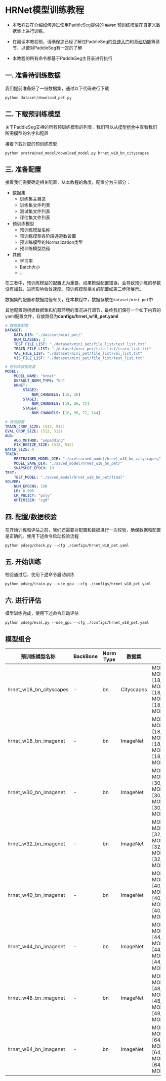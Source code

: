 # HRNet模型训练教程

* 本教程旨在介绍如何通过使用PaddleSeg提供的 ***`HRNet`*** 预训练模型在自定义数据集上进行训练。

* 在阅读本教程前，请确保您已经了解过PaddleSeg的[快速入门](../README.md#快速入门)和[基础功能](../README.md#基础功能)等章节，以便对PaddleSeg有一定的了解

* 本教程的所有命令都基于PaddleSeg主目录进行执行

## 一. 准备待训练数据

我们提前准备好了一份数据集，通过以下代码进行下载

```shell
python dataset/download_pet.py
```

## 二. 下载预训练模型

关于PaddleSeg支持的所有预训练模型的列表，我们可以从[模型组合](#模型组合)中查看我们所需模型的名字和配置

接着下载对应的预训练模型

```shell
python pretrained_model/download_model.py hrnet_w18_bn_cityscapes
```

## 三. 准备配置

接着我们需要确定相关配置，从本教程的角度，配置分为三部分：

* 数据集
  * 训练集主目录
  * 训练集文件列表
  * 测试集文件列表
  * 评估集文件列表
* 预训练模型
  * 预训练模型名称
  * 预训练模型各阶段通道数设置
  * 预训练模型的Normalization类型
  * 预训练模型路径
* 其他
  * 学习率
  * Batch大小
  * ...

在三者中，预训练模型的配置尤为重要，如果模型配置错误，会导致预训练的参数没有加载，进而影响收敛速度。预训练模型相关的配置如第二步所展示。

数据集的配置和数据路径有关，在本教程中，数据存放在`dataset/mini_pet`中

其他配置则根据数据集和机器环境的情况进行调节，最终我们保存一个如下内容的yaml配置文件，存放路径为**configs/hrnet_w18_pet.yaml**

```yaml
# 数据集配置
DATASET:
    DATA_DIR: "./dataset/mini_pet/"
    NUM_CLASSES: 3
    TEST_FILE_LIST: "./dataset/mini_pet/file_list/test_list.txt"
    TRAIN_FILE_LIST: "./dataset/mini_pet/file_list/train_list.txt"
    VAL_FILE_LIST: "./dataset/mini_pet/file_list/val_list.txt"
    VIS_FILE_LIST: "./dataset/mini_pet/file_list/test_list.txt"

# 预训练模型配置
MODEL:
    MODEL_NAME: "hrnet"
    DEFAULT_NORM_TYPE: "bn"
    HRNET:
        STAGE2:
            NUM_CHANNELS: [18, 36]
        STAGE3:
            NUM_CHANNELS: [18, 36, 72]
        STAGE4:
            NUM_CHANNELS: [18, 36, 72, 144]

# 其他配置
TRAIN_CROP_SIZE: (512, 512)
EVAL_CROP_SIZE: (512, 512)
AUG:
    AUG_METHOD: "unpadding"
    FIX_RESIZE_SIZE: (512, 512)
BATCH_SIZE: 4
TRAIN:
    PRETRAINED_MODEL_DIR: "./pretrained_model/hrnet_w18_bn_cityscapes/"
    MODEL_SAVE_DIR: "./saved_model/hrnet_w18_bn_pet/"
    SNAPSHOT_EPOCH: 10
TEST:
    TEST_MODEL: "./saved_model/hrnet_w18_bn_pet/final"
SOLVER:
    NUM_EPOCHS: 100
    LR: 0.005
    LR_POLICY: "poly"
    OPTIMIZER: "sgd"
```

## 四. 配置/数据校验

在开始训练和评估之前，我们还需要对配置和数据进行一次校验，确保数据和配置是正确的。使用下述命令启动校验流程

```shell
python pdseg/check.py --cfg ./configs/hrnet_w18_pet.yaml
```


## 五. 开始训练

校验通过后，使用下述命令启动训练

```shell
python pdseg/train.py --use_gpu --cfg ./configs/hrnet_w18_pet.yaml
```

## 六. 进行评估

模型训练完成，使用下述命令启动评估

```shell
python pdseg/eval.py --use_gpu --cfg ./configs/hrnet_w18_pet.yaml
```

## 模型组合

|预训练模型名称|BackBone|Norm Type|数据集|配置|
|-|-|-|-|-|
|hrnet_w18_bn_cityscapes|-|bn| Cityscapes | MODEL.MODEL_NAME: hrnet <br> MODEL.HRNET.STAGE2.NUM_CHANNELS: [18, 36] <br> MODEL.HRNET.STAGE3.NUM_CHANNELS: [18, 36, 72] <br> MODEL.HRNET.STAGE4.NUM_CHANNELS: [18, 36, 72, 144] <br> MODEL.DEFAULT_NORM_TYPE: bn|
| hrnet_w18_bn_imagenet |-|bn| ImageNet | MODEL.MODEL_NAME: hrnet <br> MODEL.HRNET.STAGE2.NUM_CHANNELS: [18, 36] <br> MODEL.HRNET.STAGE3.NUM_CHANNELS: [18, 36, 72] <br> MODEL.HRNET.STAGE4.NUM_CHANNELS: [18, 36, 72, 144] <br> MODEL.DEFAULT_NORM_TYPE: bn |
| hrnet_w30_bn_imagenet |-|bn| ImageNet | MODEL.MODEL_NAME: hrnet <br> MODEL.HRNET.STAGE2.NUM_CHANNELS: [30, 60] <br> MODEL.HRNET.STAGE3.NUM_CHANNELS: [30, 60, 120] <br> MODEL.HRNET.STAGE4.NUM_CHANNELS: [30, 60, 120, 240] <br> MODEL.DEFAULT_NORM_TYPE: bn |
| hrnet_w32_bn_imagenet |-|bn| ImageNet | MODEL.MODEL_NAME: hrnet <br> MODEL.HRNET.STAGE2.NUM_CHANNELS: [32, 64] <br> MODEL.HRNET.STAGE3.NUM_CHANNELS: [32, 64, 128] <br> MODEL.HRNET.STAGE4.NUM_CHANNELS: [32, 64, 128, 256] <br> MODEL.DEFAULT_NORM_TYPE: bn |
| hrnet_w40_bn_imagenet |-|bn| ImageNet | MODEL.MODEL_NAME: hrnet <br> MODEL.HRNET.STAGE2.NUM_CHANNELS: [40, 80] <br> MODEL.HRNET.STAGE3.NUM_CHANNELS: [40, 80, 160] <br> MODEL.HRNET.STAGE4.NUM_CHANNELS: [40, 80, 160, 320] <br> MODEL.DEFAULT_NORM_TYPE: bn |
| hrnet_w44_bn_imagenet |-|bn| ImageNet | MODEL.MODEL_NAME: hrnet <br> MODEL.HRNET.STAGE2.NUM_CHANNELS: [44, 88] <br> MODEL.HRNET.STAGE3.NUM_CHANNELS: [44, 88, 176] <br> MODEL.HRNET.STAGE4.NUM_CHANNELS: [44, 88, 176, 352] <br> MODEL.DEFAULT_NORM_TYPE: bn |
| hrnet_w48_bn_imagenet |-|bn| ImageNet | MODEL.MODEL_NAME: hrnet <br> MODEL.HRNET.STAGE2.NUM_CHANNELS: [48, 96] <br> MODEL.HRNET.STAGE3.NUM_CHANNELS: [48, 96, 192] <br> MODEL.HRNET.STAGE4.NUM_CHANNELS: [48, 96, 192, 384] <br> MODEL.DEFAULT_NORM_TYPE: bn |
| hrnet_w64_bn_imagenet |-|bn| ImageNet | MODEL.MODEL_NAME: hrnet <br> MODEL.HRNET.STAGE2.NUM_CHANNELS: [64, 128] <br> MODEL.HRNET.STAGE3.NUM_CHANNELS: [64, 128, 256] <br> MODEL.HRNET.STAGE4.NUM_CHANNELS: [64, 128, 256, 512] <br> MODEL.DEFAULT_NORM_TYPE: bn |

